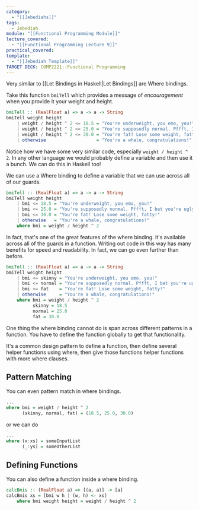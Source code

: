 ```yaml
---
category:
  - "[[Jebediahs]]"
tags:
  - Jebediah
module: "[[Functional Programming Module]]"
lecture_covered:
  - "[[Functional Programming Lecture 9]]"
practical_covered: 
template:
  - "[[Jebediah Template]]"
TARGET DECK: COMP2221::Functional Programming
---
```

Very similar to [[Let Bindings in Haskell|Let Bindings]] are Where bindings.

Take this function `bmiTell` which provides a message of _encouragement_ when you provide it your weight and height.

```Haskell
bmiTell :: (RealFloat a) => a -> a -> String
bmiTell weight height
    | weight / height ^ 2 <= 18.5 = "You're underweight, you emo, you!"
    | weight / height ^ 2 <= 25.0 = "You're supposedly normal. Pffft, I bet you're ugly!"
    | weight / height ^ 2 <= 30.0 = "You're fat! Lose some weight, fatty!"
    | otherwise                   = "You're a whale, congratulations!"
```

Notice how we have some very similar code, especially `weight / height ^ 2`. In any other language we would probably define a variable and then use it a bunch. We can do this in Haskell too!

We can use a Where binding to define a variable that we can use across all of our guards.

```Haskell
bmiTell :: (RealFloat a) => a -> a -> String
bmiTell weight height
    | bmi <= 18.5 = "You're underweight, you emo, you!"
    | bmi <= 25.0 = "You're supposedly normal. Pffft, I bet you're ugly!"
    | bmi <= 30.0 = "You're fat! Lose some weight, fatty!"
    | otherwise   = "You're a whale, congratulations!"
    where bmi = weight / height ^ 2
```

In fact, that's one of the great features of the where binding. it's available across all of the guards in a function. Writing out code in this way has many benefits for speed and readability. In fact, we can go even further than before.

```Haskell
bmiTell :: (RealFloat a) => a -> a -> String
bmiTell weight height
    | bmi <= skinny = "You're underweight, you emo, you!"
    | bmi <= normal = "You're supposedly normal. Pffft, I bet you're ugly!"
    | bmi <= fat    = "You're fat! Lose some weight, fatty!"
    | otherwise     = "You're a whale, congratulations!"
    where bmi = weight / height ^ 2
          skinny = 18.5
          normal = 25.0
          fat = 30.0
```

One thing the where binding cannot do is span across different patterns in a function. You have to define the function globally to get that functionality.

It's a common design pattern to define a function, then define several helper functions using where, then give those functions helper functions with more where clauses.

## Pattern Matching

You can even pattern match in where bindings.

```Haskell
...
where bmi = weight / height ^ 2
	  (skinny, normal, fat) = (18.5, 25.0, 30.0)
```

or we can do

```Haskell
...
where (x:xs) = someInputList
      (_:ys) = someOtherList
```

## Defining Functions 

You can also define a function inside a where binding.

```Haskell
calcBmis :: (RealFloat a) => [(a, a)] -> [a]
calcBmis xs = [bmi w h | (w, h) <- xs]
	where bmi weight height = weight / height ^ 2
```

